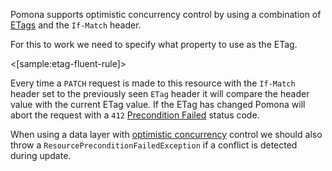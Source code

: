 <!--Title:Concurrency control using ETags-->
<!--Url:etags-->

Pomona supports optimistic concurrency control by using a combination of
[ETags](https://en.wikipedia.org/wiki/HTTP_ETag) and the `If-Match` header.

For this to work we need to specify what property to use as the ETag.

<[sample:etag-fluent-rule]>

Every time a `PATCH` request is made to this resource with the `If-Match`
header set to the previously seen `ETag` header it will compare the header value
with the current ETag value. If the ETag has changed Pomona will abort the
request with a `412` [Precondition Failed](https://tools.ietf.org/html/rfc7232#section-4.2)
status code.

When using a data layer with [optimistic concurrency](https://en.wikipedia.org/wiki/Optimistic_concurrency_control)
control we should also throw a `ResourcePreconditionFailedException` if a conflict is detected during update.
